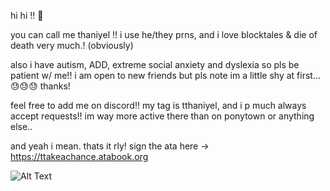hi hi !! 🤍

you can call me thaniyel !! 
i use he/they prns, and i love blocktales & die of death very much.! (obviously)


also i have autism, ADD, extreme social anxiety and dyslexia so pls be patient w/ me!!
i am open to new friends but pls note im a little shy at first... 😓😓😓 thanks!

feel free to add me on discord!! my tag is tthaniyel, and i p much always accept requests!!  im way more active there than on ponytown or anything else..

and yeah i mean. thats it rly! 
sign the ata here ->
https://ttakeachance.atabook.org

![Alt Text]([https://tenor.com/cKaN7QF9Tgt.gif](https://tenor.com/cKaN7QF9Tgt.gif))
